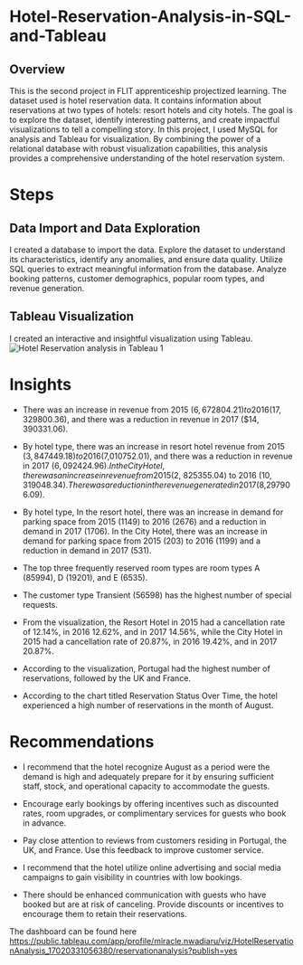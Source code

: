 # Hotel-Reservation-Analysis-in-SQL-and-Tableau

## Overview

This is the second project in FLIT apprenticeship projectized learning. The dataset used is hotel reservation data. It contains information about reservations at two types of hotels: resort hotels and city hotels. The goal is to explore the dataset, identify interesting patterns, and create impactful visualizations to tell a compelling story. In this project, I used MySQL for analysis and Tableau for visualization. By combining the power of a relational database with robust visualization capabilities, this analysis provides a comprehensive understanding of the hotel reservation system.

# Steps

## Data Import and Data Exploration
I created a database to import the data. Explore the dataset to understand its characteristics, identify any anomalies, and ensure data quality. Utilize SQL queries to extract meaningful information from the database. Analyze booking patterns, customer demographics, popular room types, and revenue generation.
## Tableau Visualization 
I created an interactive and insightful visualization using Tableau.
![Hotel Reservation analysis in Tableau 1](https://github.com/miraclenwadiaru/Hotel-Reservation-Analysis-in-SQL-and-Tableau/assets/128008498/5dcdd984-f481-4d6a-9e88-63b2be56e17b)

# Insights
* There was an increase in revenue from 2015 ($6,672804.21) to 2016 ($17, 329800.36), and there was a reduction in revenue in 2017 ($14, 390331.06).

* By hotel type, there was an increase in resort hotel revenue from 2015 ($3,847449.18) to 2016 ($7,010752.01), and there was a reduction in revenue in 2017 ($6,092424.96). In the City Hotel, there was an increase in revenue from 2015 ($2, 825355.04) to 2016 ($10, 319048.34). There was a reduction in the revenue generated in 2017 ($8,297906.09).

* By hotel type, In the resort hotel, there was an increase in demand for parking space from 2015 (1149) to 2016 (2676) and a reduction in demand in 2017 (1706). In the City Hotel, there was an increase in demand for parking space from 2015 (203) to 2016 (1199) and a reduction in demand in 2017 (531).

* The top three frequently reserved room types are room types A (85994), D (19201), and E (6535).

* The customer type Transient (56598) has the highest number of special requests.

* From the visualization, the Resort Hotel in 2015 had a cancellation rate of 12.14%, in 2016 12.62%, and in 2017 14.56%, while the City Hotel in 2015 had a cancellation rate of 20.87%, in 2016 19.42%, and in 2017 20.87%.

* According to the visualization, Portugal had the highest number of reservations, followed by the UK and France.

* According to the chart titled Reservation Status Over Time, the hotel experienced a high number of reservations in the month of August.
 
# Recommendations

* I recommend that the hotel recognize August as a period were the demand is high and adequately prepare for it by ensuring sufficient staff, stock, and operational capacity to accommodate the guests.

* Encourage early bookings by offering incentives such as discounted rates, room upgrades, or complimentary services for guests who book in advance.

* Pay close attention to reviews from customers residing in Portugal, the UK, and France. Use this feedback to improve customer service.

* I recommend that the hotel utilize online advertising and social media campaigns to gain visibility in countries with low bookings.

* There should be enhanced communication with guests who have booked but are at risk of canceling. Provide discounts or incentives to encourage them to retain their reservations.
 
The dashboard can be found here
https://public.tableau.com/app/profile/miracle.nwadiaru/viz/HotelReservationAnalysis_17020331056380/reservationanalysis?publish=yes
